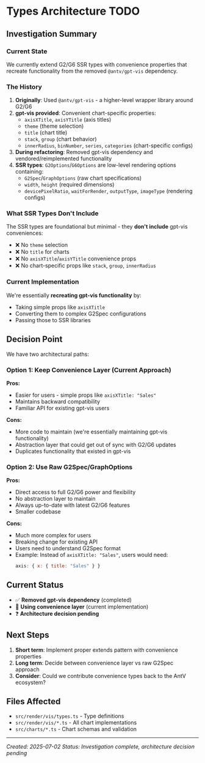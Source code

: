 # Types Architecture TODO

## Investigation Summary

### Current State
We currently extend G2/G6 SSR types with convenience properties that recreate functionality from the removed `@antv/gpt-vis` dependency.

### The History
1. **Originally**: Used `@antv/gpt-vis` - a higher-level wrapper library around G2/G6
2. **gpt-vis provided**: Convenient chart-specific properties:
   - `axisXTitle`, `axisYTitle` (axis titles)
   - `theme` (theme selection) 
   - `title` (chart title)
   - `stack`, `group` (chart behavior)
   - `innerRadius`, `binNumber`, `series`, `categories` (chart-specific configs)
3. **During refactoring**: Removed gpt-vis dependency and vendored/reimplemented functionality
4. **SSR types**: `G2Options`/`G6Options` are low-level rendering options containing:
   - `G2Spec`/`GraphOptions` (raw chart specifications)
   - `width`, `height` (required dimensions)
   - `devicePixelRatio`, `waitForRender`, `outputType`, `imageType` (rendering configs)

### What SSR Types Don't Include
The SSR types are foundational but minimal - they **don't include** gpt-vis conveniences:
- ❌ No `theme` selection
- ❌ No `title` for charts
- ❌ No `axisXTitle`/`axisYTitle` convenience props  
- ❌ No chart-specific props like `stack`, `group`, `innerRadius`

### Current Implementation
We're essentially **recreating gpt-vis functionality** by:
- Taking simple props like `axisXTitle`
- Converting them to complex G2Spec configurations
- Passing those to SSR libraries

## Decision Point

We have two architectural paths:

### Option 1: Keep Convenience Layer (Current Approach)
**Pros:**
- Easier for users - simple props like `axisXTitle: "Sales"`
- Maintains backward compatibility
- Familiar API for existing gpt-vis users

**Cons:**
- More code to maintain (we're essentially maintaining gpt-vis functionality)
- Abstraction layer that could get out of sync with G2/G6 updates
- Duplicates functionality that existed in gpt-vis

### Option 2: Use Raw G2Spec/GraphOptions
**Pros:**
- Direct access to full G2/G6 power and flexibility
- No abstraction layer to maintain
- Always up-to-date with latest G2/G6 features
- Smaller codebase

**Cons:**
- Much more complex for users
- Breaking change for existing API
- Users need to understand G2Spec format
- Example: Instead of `axisXTitle: "Sales"`, users would need:
  ```javascript
  axis: { x: { title: "Sales" } }
  ```

## Current Status
- ✅ **Removed gpt-vis dependency** (completed)
- 🔄 **Using convenience layer** (current implementation)
- ❓ **Architecture decision pending**

## Next Steps
1. **Short term**: Implement proper extends pattern with convenience properties
2. **Long term**: Decide between convenience layer vs raw G2Spec approach
3. **Consider**: Could we contribute convenience types back to the AntV ecosystem?

## Files Affected
- `src/render/vis/types.ts` - Type definitions
- `src/render/vis/*.ts` - All chart implementations
- `src/charts/*.ts` - Chart schemas and validation

---
*Created: 2025-07-02*
*Status: Investigation complete, architecture decision pending*